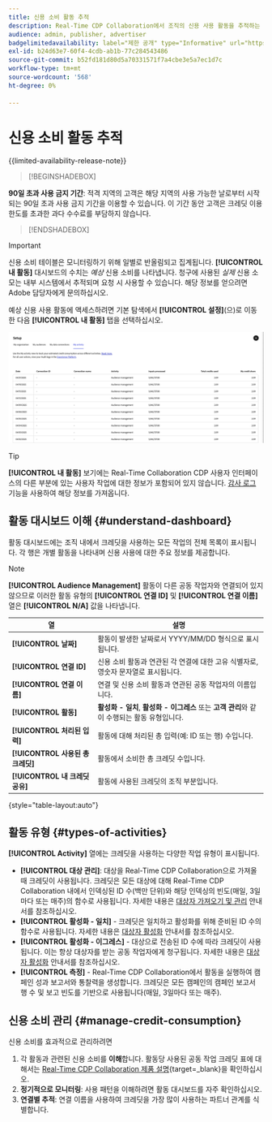 ```yaml
---
title: 신용 소비 활동 추적
description: Real-Time CDP Collaboration에서 조직의 신용 사용 활동을 추적하는 방법에 대해 알아봅니다.
audience: admin, publisher, advertiser
badgelimitedavailability: label="제한 공개" type="Informative" url="https://helpx.adobe.com/kr/legal/product-descriptions/real-time-customer-data-platform-collaboration.html newtab=true"
exl-id: b24d63e7-60f4-4cdb-ab1b-77c284543486
source-git-commit: b52fd181d80d5a70331571f7a4cbe3e5a7ec1d7c
workflow-type: tm+mt
source-wordcount: '568'
ht-degree: 0%

---
```


# 신용 소비 활동 추적

{{limited-availability-release-note}}

>[!BEGINSHADEBOX]

**90일 초과 사용 금지 기간**: 적격 지역의 고객은 해당 지역의 사용 가능한 날로부터 시작되는 90일 초과 사용 금지 기간을 이용할 수 있습니다. 이 기간 동안 고객은 크레딧 이용 한도를 초과한 과다 수수료를 부담하지 않습니다.

>[!ENDSHADEBOX]

>[!IMPORTANT]
>
>신용 소비 테이블은 모니터링하기 위해 일별로 반올림되고 집계됩니다. **[!UICONTROL 내 활동]** 대시보드의 수치는 *예상* 신용 소비를 나타냅니다. 청구에 사용된 *실제* 신용 소모는 내부 시스템에서 추적되며 요청 시 사용할 수 있습니다. 해당 정보를 얻으려면 Adobe 담당자에게 문의하십시오.

예상 신용 사용 활동에 액세스하려면 기본 탐색에서 **[!UICONTROL 설정]**(으)로 이동한 다음 **[!UICONTROL 내 활동]** 탭을 선택하십시오.

![크레딧 사용 세부 정보를 표시하는 내 활동 대시보드](/help/assets/setup/my-activity-credits/activity-dashboard.png)

>[!TIP]
>
>**[!UICONTROL 내 활동]** 보기에는 Real-Time Collaboration CDP 사용자 인터페이스의 다른 부분에 있는 사용자 작업에 대한 정보가 포함되어 있지 않습니다. [감사 로그](/help/guide/setup/audit-logs.md) 기능을 사용하여 해당 정보를 가져옵니다.

## 활동 대시보드 이해 {#understand-dashboard}

활동 대시보드에는 조직 내에서 크레딧을 사용하는 모든 작업의 전체 목록이 표시됩니다. 각 행은 개별 활동을 나타내며 신용 사용에 대한 주요 정보를 제공합니다.

>[!NOTE]
>
>**[!UICONTROL Audience Management]** 활동이 다른 공동 작업자와 연결되어 있지 않으므로 이러한 활동 유형의 **[!UICONTROL 연결 ID]** 및 **[!UICONTROL 연결 이름]** 열은 **[!UICONTROL N/A]** 값을 나타냅니다.

| 열 | 설명 |
|------------|--------------|
| **[!UICONTROL 날짜]** | 활동이 발생한 날짜로서 YYYY/MM/DD 형식으로 표시됩니다. |
| **[!UICONTROL 연결 ID]** | 신용 소비 활동과 연관된 각 연결에 대한 고유 식별자로, 영숫자 문자열로 표시됩니다. |
| **[!UICONTROL 연결 이름]** | 연결 및 신용 소비 활동과 연관된 공동 작업자의 이름입니다. |
| **[!UICONTROL 활동]** | **활성화 - 일치**, **활성화 - 이그레스** 또는 **고객 관리**&#x200B;와 같이 수행되는 활동 유형입니다. |
| **[!UICONTROL 처리된 입력]** | 활동에 대해 처리된 총 입력(예: ID 또는 행) 수입니다. |
| **[!UICONTROL 사용된 총 크레딧]** | 활동에서 소비한 총 크레딧 수입니다. |
| **[!UICONTROL 내 크레딧 공유]** | 활동에 사용된 크레딧의 조직 부분입니다. |

{style="table-layout:auto"}

## 활동 유형 {#types-of-activities}

**[!UICONTROL Activity]** 열에는 크레딧을 사용하는 다양한 작업 유형이 표시됩니다.

* **[!UICONTROL 대상 관리]**: 대상을 Real-Time CDP Collaboration으로 가져올 때 크레딧이 사용됩니다. 크레딧은 모든 대상에 대해 Real-Time CDP Collaboration 내에서 인덱싱된 ID 수(백만 단위)와 해당 인덱싱의 빈도(매일, 3일마다 또는 매주)의 함수로 사용됩니다. 자세한 내용은 [대상자 가져오기 및 관리](/help/guide/setup/onboard-audiences.md) 안내서를 참조하십시오.
* **[!UICONTROL 활성화 - 일치]** - 크레딧은 일치하고 활성화를 위해 준비된 ID 수의 함수로 사용됩니다. 자세한 내용은 [대상자 활성화](/help/guide/collaborate/activate.md) 안내서를 참조하십시오.
* **[!UICONTROL 활성화 - 이그레스]** - 대상으로 전송된 ID 수에 따라 크레딧이 사용됩니다. 이는 항상 대상자를 받는 공동 작업자에게 청구됩니다. 자세한 내용은 [대상자 활성화](/help/guide/collaborate/activate.md) 안내서를 참조하십시오.
* **[!UICONTROL 측정]** - Real-Time CDP Collaboration에서 활동을 실행하여 캠페인 성과 보고서와 통찰력을 생성합니다. 크레딧은 모든 캠페인의 캠페인 보고서 행 수 및 보고 빈도를 기반으로 사용됩니다(매일, 3일마다 또는 매주).

## 신용 소비 관리 {#manage-credit-consumption}

신용 소비를 효과적으로 관리하려면

1. 각 활동과 관련된 신용 소비를 **이해**&#x200B;합니다. 활동당 사용된 공동 작업 크레딧 표에 대해서는 [Real-Time CDP Collaboration 제품 설명](https://helpx.adobe.com/kr/legal/product-descriptions/real-time-customer-data-platform-collaboration.html){target=_blank}을 확인하십시오.
2. **정기적으로 모니터링**: 사용 패턴을 이해하려면 활동 대시보드를 자주 확인하십시오.
3. **연결별 추적**: 연결 이름을 사용하여 크레딧을 가장 많이 사용하는 파트너 관계를 식별합니다.

<!--

## Pagination and navigation

The activity list is paginated to improve performance and readability. Use the navigation controls at the bottom of the table to move between pages and adjust how many records you can view at once.

-->
